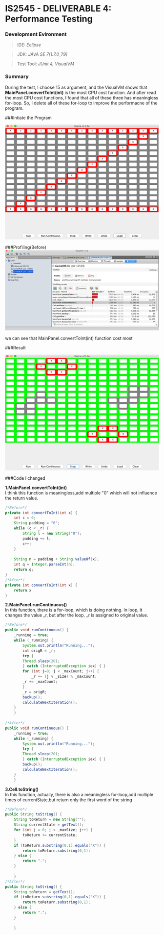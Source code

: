 # IS2545 - DELIVERABLE 4: Performance Testing

### Development Evironment

>IDE: *Eclipse*

>JDK: *JAVA SE 7[1.7.0_79]*

>Test Tool: *JUnit 4, VisualVM*

### Summary
During the test, I choose 15 as argument, and the VisualVM shows that **MainPanel.convertToInt(int)** is the most CPU cost function. And after read the most CPU cost functions, I found that all of these three has meaningless for-loop. So, I delete all of these for-loop to improve the performacne of the program.

###Intiate the Program

 ![image](https://github.com/TCJ-ZJ/IS2545/blob/master/Deliverable4/screenShot/begin.jpeg)

###Profiling(Before)
 ![image](https://github.com/TCJ-ZJ/IS2545/blob/master/Deliverable4/screenShot/profileBefore.jpeg)
 
 we can see that MainPanel.convertToInt(int) function cost most

###Result

 ![image](https://github.com/TCJ-ZJ/IS2545/blob/master/Deliverable4/screenShot/result.jpeg)

###Code I changed

**1.MainPanel.convertToInt(int)**
</br>
I think this function is meaningless,add multiple "0" which will not influence the return value.
```java
/*Before*/
private int convertToInt(int x) {
	int c = 0;
	String padding = "0";
	while (c < _r) {
	    String l = new String("0");
	    padding += l;
	    c++;
	}
	
	String n = padding + String.valueOf(x);
	int q = Integer.parseInt(n);
	return q;
}
/*After*/
private int convertToInt(int x) {
	return x
}
```
**2.MainPanel.runContinuous()**
</br>
In this function, there is a for-loop, which is doing nothing. In loop, it changes the value _r, but after the loop, _r is assigned to original value.
```java
/*Before*/
public void runContinuous() {
	_running = true;
	while (_running) {
	    System.out.println("Running...");
	    int origR = _r;
	    try {
		Thread.sleep(20);
	    } catch (InterruptedException iex) { }
	    for (int j=0; j < _maxCount; j++) {
	    	_r += (j % _size) % _maxCount;
		_r += _maxCount;
	    }
	    _r = origR;
	    backup();
	    calculateNextIteration();
	}
    }

/*After*/
public void runContinuous() {
	_running = true;
	while (_running) {
	    System.out.println("Running...");
	    try {
		Thread.sleep(20);
	    } catch (InterruptedException iex) { }
	    backup();
	    calculateNextIteration();
	}
    }
```
**3.Cell.toString()**
</br>
In this function, actually, there is also a meaningless for-loop,add multiple times of currentState,but return only the first word of the string
```java
/*Before*/
public String toString() {
	String toReturn = new String("");
	String currentState = getText();
	for (int j = 0; j < _maxSize; j++) {
	    toReturn += currentState;
	}
	if (toReturn.substring(0,1).equals("X")) {
	    return toReturn.substring(0,1);
	} else {
	    return ".";
	}

    }
/*After*/
public String toString() {
	String toReturn = getText();
	if (toReturn.substring(0,1).equals("X")) {
	    return toReturn.substring(0,1);
	} else {
	    return ".";
	}

    }
```
